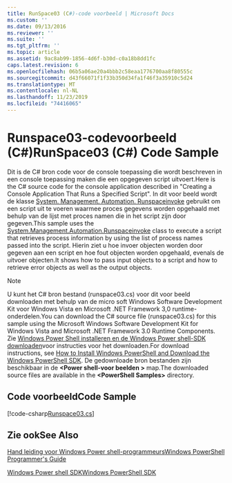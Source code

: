 ```yaml
---
title: RunSpace03 (C#)-code voorbeeld | Microsoft Docs
ms.custom: ''
ms.date: 09/13/2016
ms.reviewer: ''
ms.suite: ''
ms.tgt_pltfrm: ''
ms.topic: article
ms.assetid: 9ac8ab99-1856-4d6f-b30d-c0a18b8dd1fc
caps.latest.revision: 6
ms.openlocfilehash: 06b5a06ae20a4bbb2c58eaa1776700aa8f80555c
ms.sourcegitcommit: d43f66071f1f33b350d34fa1f46f3a35910c5d24
ms.translationtype: MT
ms.contentlocale: nl-NL
ms.lasthandoff: 11/23/2019
ms.locfileid: "74416065"
---
```

# <a name="runspace03-c-code-sample"></a><span data-ttu-id="ea2dc-102">Runspace03-codevoorbeeld (C#)</span><span class="sxs-lookup"><span data-stu-id="ea2dc-102">RunSpace03 (C#) Code Sample</span></span>

<span data-ttu-id="ea2dc-103">Dit is de C# bron code voor de console toepassing die wordt beschreven in een console toepassing maken die een opgegeven script uitvoert.</span><span class="sxs-lookup"><span data-stu-id="ea2dc-103">Here is the C# source code for the console application described in "Creating a Console Application That Runs a Specified Script".</span></span> <span data-ttu-id="ea2dc-104">In dit voor beeld wordt de klasse [System. Management. Automation. Runspaceinvoke](/dotnet/api/System.Management.Automation.RunspaceInvoke) gebruikt om een script uit te voeren waarmee proces gegevens worden opgehaald met behulp van de lijst met proces namen die in het script zijn door gegeven.</span><span class="sxs-lookup"><span data-stu-id="ea2dc-104">This sample uses the [System.Management.Automation.Runspaceinvoke](/dotnet/api/System.Management.Automation.RunspaceInvoke) class to execute a script that retrieves process information by using the list of process names passed into the script.</span></span> <span data-ttu-id="ea2dc-105">Hierin ziet u hoe invoer objecten worden door gegeven aan een script en hoe fout objecten worden opgehaald, evenals de uitvoer objecten.</span><span class="sxs-lookup"><span data-stu-id="ea2dc-105">It shows how to pass input objects to a script and how to retrieve error objects as well as the output objects.</span></span>

> [!NOTE]
> <span data-ttu-id="ea2dc-106">U kunt het C# bron bestand (runspace03.cs) voor dit voor beeld downloaden met behulp van de micro soft Windows Software Development Kit voor Windows Vista en Microsoft .NET Framework 3,0 runtime-onderdelen.</span><span class="sxs-lookup"><span data-stu-id="ea2dc-106">You can download the C# source file (runspace03.cs) for this sample using the Microsoft Windows Software Development Kit for Windows Vista and Microsoft .NET Framework 3.0 Runtime Components.</span></span> <span data-ttu-id="ea2dc-107">Zie [Windows Power Shell installeren en de Windows Power shell-SDK downloaden](/powershell/scripting/developer/installing-the-windows-powershell-sdk)voor instructies voor het downloaden.</span><span class="sxs-lookup"><span data-stu-id="ea2dc-107">For download instructions, see [How to Install Windows PowerShell and Download the Windows PowerShell SDK](/powershell/scripting/developer/installing-the-windows-powershell-sdk).</span></span>
> <span data-ttu-id="ea2dc-108">De gedownloade bron bestanden zijn beschikbaar in de **\<Power shell-voor beelden >** map.</span><span class="sxs-lookup"><span data-stu-id="ea2dc-108">The downloaded source files are available in the **\<PowerShell Samples>** directory.</span></span>

## <a name="code-sample"></a><span data-ttu-id="ea2dc-109">Code voorbeeld</span><span class="sxs-lookup"><span data-stu-id="ea2dc-109">Code Sample</span></span>

[!code-csharp[Runspace03.cs](../../../../powershell-sdk-samples/SDK-2.0/csharp/Runspace03/Runspace03.cs#L11-L88 "Runspace03.cs")]

## <a name="see-also"></a><span data-ttu-id="ea2dc-110">Zie ook</span><span class="sxs-lookup"><span data-stu-id="ea2dc-110">See Also</span></span>

[<span data-ttu-id="ea2dc-111">Hand leiding voor Windows Power shell-programmeurs</span><span class="sxs-lookup"><span data-stu-id="ea2dc-111">Windows PowerShell Programmer's Guide</span></span>](./windows-powershell-programmer-s-guide.md)

[<span data-ttu-id="ea2dc-112">Windows Power shell SDK</span><span class="sxs-lookup"><span data-stu-id="ea2dc-112">Windows PowerShell SDK</span></span>](../windows-powershell-reference.md)

